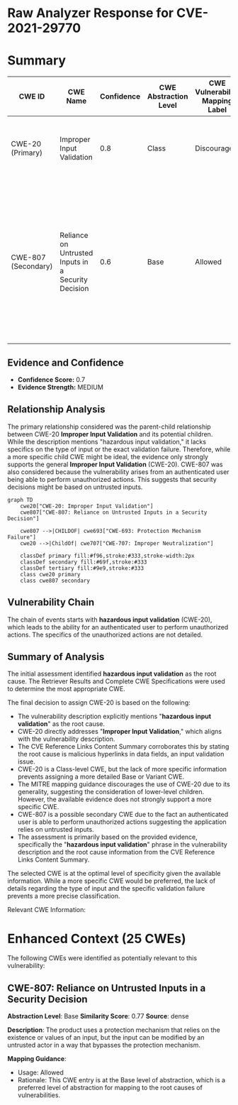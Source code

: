 # Raw Analyzer Response for CVE-2021-29770

# Summary
| CWE ID | CWE Name | Confidence | CWE Abstraction Level | CWE Vulnerability Mapping Label | CWE-Vulnerability Mapping Notes |
|---|---|---|---|---|---|
| CWE-20 (Primary) | Improper Input Validation | 0.8 | Class | Discouraged | Consider lower-level children or more specific properties of input. |
| CWE-807 (Secondary) | Reliance on Untrusted Inputs in a Security Decision | 0.6 | Base | Allowed | The product uses a protection mechanism that relies on the existence or values of an input, but the input can be modified by an untrusted actor in a way that bypasses the protection mechanism. |

## Evidence and Confidence

*   **Confidence Score:** 0.7
*   **Evidence Strength:** MEDIUM

## Relationship Analysis
The primary relationship considered was the parent-child relationship between CWE-20 **Improper Input Validation** and its potential children. While the description mentions "hazardous input validation," it lacks specifics on the type of input or the exact validation failure. Therefore, while a more specific child CWE might be ideal, the evidence only strongly supports the general **Improper Input Validation** (CWE-20). CWE-807 was also considered because the vulnerability arises from an authenticated user being able to perform unauthorized actions. This suggests that security decisions might be based on untrusted inputs.

```mermaid
graph TD
    cwe20["CWE-20: Improper Input Validation"]
    cwe807["CWE-807: Reliance on Untrusted Inputs in a Security Decision"]
    
    cwe807 -->|CHILDOF| cwe693["CWE-693: Protection Mechanism Failure"]
    cwe20 -->|ChildOf| cwe707["CWE-707: Improper Neutralization"]

    classDef primary fill:#f96,stroke:#333,stroke-width:2px
    classDef secondary fill:#69f,stroke:#333
    classDef tertiary fill:#9e9,stroke:#333
    class cwe20 primary
    class cwe807 secondary
```

## Vulnerability Chain
The chain of events starts with **hazardous input validation** (CWE-20), which leads to the ability for an authenticated user to perform unauthorized actions. The specifics of the unauthorized actions are not detailed.

## Summary of Analysis
The initial assessment identified **hazardous input validation** as the root cause. The Retriever Results and Complete CWE Specifications were used to determine the most appropriate CWE.

The final decision to assign CWE-20 is based on the following:

*   The vulnerability description explicitly mentions "**hazardous input validation**" as the root cause.
*   CWE-20 directly addresses "**Improper Input Validation**," which aligns with the vulnerability description.
*   The CVE Reference Links Content Summary corroborates this by stating the root cause is malicious hyperlinks in data fields, an input validation issue.
*   CWE-20 is a Class-level CWE, but the lack of more specific information prevents assigning a more detailed Base or Variant CWE.
*   The MITRE mapping guidance discourages the use of CWE-20 due to its generality, suggesting the consideration of lower-level children. However, the available evidence does not strongly support a more specific CWE.
*   CWE-807 is a possible secondary CWE due to the fact an authenticated user is able to perform unauthorized actions suggesting the application relies on untrusted inputs.
*   The assessment is primarily based on the provided evidence, specifically the "**hazardous input validation**" phrase in the vulnerability description and the root cause information from the CVE Reference Links Content Summary.

The selected CWE is at the optimal level of specificity given the available information. While a more specific CWE would be preferred, the lack of details regarding the type of input and the specific validation failure prevents a more precise classification.

Relevant CWE Information:

# Enhanced Context (25 CWEs)
The following CWEs were identified as potentially relevant to this vulnerability:

## CWE-807: Reliance on Untrusted Inputs in a Security Decision
**Abstraction Level**: Base
**Similarity Score**: 0.77
**Source**: dense

**Description**:
The product uses a protection mechanism that relies on the existence or values of an input, but the input can be modified by an untrusted actor in a way that bypasses the protection mechanism.

**Mapping Guidance**:
- Usage: Allowed
- Rationale: This CWE entry is at the Base level of abstraction, which is a preferred level of abstraction for mapping to the root causes of vulnerabilities.